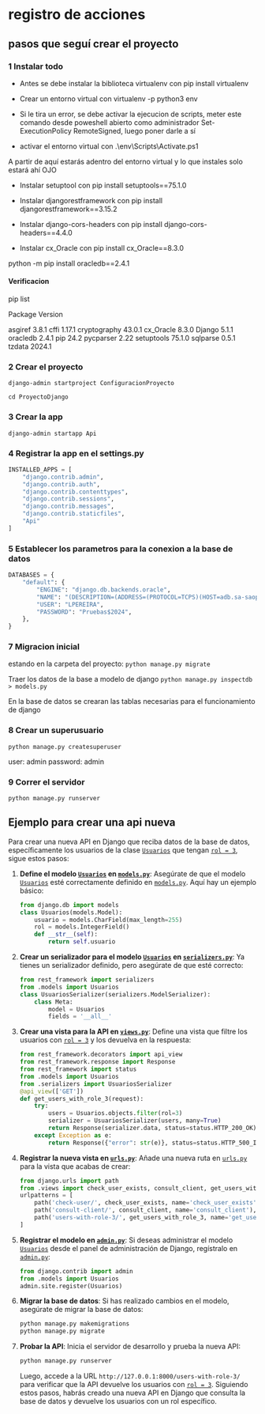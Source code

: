# registro de acciones

## pasos que seguí crear el proyecto

### 1 Instalar todo

- Antes se debe instalar la biblioteca virtualenv con pip install virtualenv

- Crear un entorno virtual con virtualenv -p python3 env

- Si le tira un error, se debe activar la ejecucion de scripts, meter este comando desde poweshell abierto como administrador Set-ExecutionPolicy RemoteSigned, luego poner darle a sí

- activar el entorno virtual con .\env\Scripts\Activate.ps1

A partir de aquí estarás adentro del entorno virtual y lo que instales solo estará ahí OJO

- Instalar setuptool con pip install setuptools==75.1.0

- Instalar djangorestframework con pip install djangorestframework==3.15.2

- Instalar django-cors-headers con pip install django-cors-headers==4.4.0

- Instalar cx_Oracle con pip install cx_Oracle==8.3.0

python -m pip install oracledb==2.4.1

#### Verificacion

pip list

Package Version

<!-- --- -->

asgiref 3.8.1
cffi 1.17.1
cryptography 43.0.1
cx_Oracle 8.3.0
Django 5.1.1
oracledb 2.4.1
pip 24.2
pycparser 2.22
setuptools 75.1.0
sqlparse 0.5.1
tzdata 2024.1

### 2 Crear el proyecto

`django-admin startproject ConfiguracionProyecto`

`cd ProyectoDjango`

### 3 Crear la app

`django-admin startapp Api`

### 4 Registrar la app en el settings.py

```python
INSTALLED_APPS = [
    "django.contrib.admin",
    "django.contrib.auth",
    "django.contrib.contenttypes",
    "django.contrib.sessions",
    "django.contrib.messages",
    "django.contrib.staticfiles",
    "Api"
]
```

### 5 Establecer los parametros para la conexion a la base de datos

```python
DATABASES = {
    "default": {
        "ENGINE": "django.db.backends.oracle",
        "NAME": "(DESCRIPTION=(ADDRESS=(PROTOCOL=TCPS)(HOST=adb.sa-saopaulo-1.oraclecloud.com)(PORT=1522))(CONNECT_DATA=(SERVICE_NAME=g5936dc7ef2f8c4_vetlink_high.adb.oraclecloud.com))(SECURITY=(SSL_SERVER_DN_MATCH=YES)))",
        "USER": "LPEREIRA",
        "PASSWORD": "Pruebas$2024",
    },
}
```

### 7 Migracion inicial

estando en la carpeta del proyecto:
`python manage.py migrate`

Traer los datos de la base a modelo de django
`python manage.py inspectdb > models.py`

En la base de datos se crearan las tablas necesarias para el funcionamiento de django

### 8 Crear un superusuario

`python manage.py createsuperuser`

user: admin
password: admin

### 9 Correr el servidor

`python manage.py runserver`

## Ejemplo para crear una api nueva
Para crear una nueva API en Django que reciba datos de la base de datos, específicamente los usuarios de la clase [`Usuarios`](command:_github.copilot.openSymbolFromReferences?%5B%22%22%2C%5B%7B%22uri%22%3A%7B%22scheme%22%3A%22file%22%2C%22authority%22%3A%22%22%2C%22path%22%3A%22%2FC%3A%2FUsers%2Fmilto%2FDesktop%2FPI%2FVetlink-SinIS%2Fbackend%2FProyectoDjango%2FApi%2Fserializers.py%22%2C%22query%22%3A%22%22%2C%22fragment%22%3A%22%22%7D%2C%22pos%22%3A%7B%22line%22%3A1%2C%22character%22%3A20%7D%7D%2C%7B%22uri%22%3A%7B%22scheme%22%3A%22file%22%2C%22authority%22%3A%22%22%2C%22path%22%3A%22%2FC%3A%2FUsers%2Fmilto%2FDesktop%2FPI%2FVetlink-SinIS%2Fbackend%2FProyectoDjango%2FApi%2Fviews.py%22%2C%22query%22%3A%22%22%2C%22fragment%22%3A%22%22%7D%2C%22pos%22%3A%7B%22line%22%3A7%2C%22character%22%3A20%7D%7D%2C%7B%22uri%22%3A%7B%22scheme%22%3A%22file%22%2C%22authority%22%3A%22%22%2C%22path%22%3A%22%2FC%3A%2FUsers%2Fmilto%2FDesktop%2FPI%2FVetlink-SinIS%2Fbackend%2FProyectoDjango%2FApi%2Fmodels.py%22%2C%22query%22%3A%22%22%2C%22fragment%22%3A%22%22%7D%2C%22pos%22%3A%7B%22line%22%3A397%2C%22character%22%3A6%7D%7D%5D%2C%225542abe8-e3a2-42b1-b4f5-a9f7e7a1d796%22%5D "Go to definition") que tengan [`rol = 3`](command:_github.copilot.openSymbolFromReferences?%5B%22%22%2C%5B%7B%22uri%22%3A%7B%22scheme%22%3A%22file%22%2C%22authority%22%3A%22%22%2C%22path%22%3A%22%2FC%3A%2FUsers%2Fmilto%2FDesktop%2FPI%2FVetlink-SinIS%2Fbackend%2FProyectoDjango%2FApi%2Fmodels.py%22%2C%22query%22%3A%22%22%2C%22fragment%22%3A%22%22%7D%2C%22pos%22%3A%7B%22line%22%3A406%2C%22character%22%3A4%7D%7D%2C%7B%22uri%22%3A%7B%22scheme%22%3A%22file%22%2C%22authority%22%3A%22%22%2C%22path%22%3A%22%2FC%3A%2FUsers%2Fmilto%2FDesktop%2FPI%2FVetlink-SinIS%2Fbackend%2FProyectoDjango%2FApi%2Fviews.py%22%2C%22query%22%3A%22%22%2C%22fragment%22%3A%22%22%7D%2C%22pos%22%3A%7B%22line%22%3A37%2C%22character%22%3A52%7D%7D%2C%7B%22uri%22%3A%7B%22scheme%22%3A%22file%22%2C%22authority%22%3A%22%22%2C%22path%22%3A%22%2FC%3A%2FUsers%2Fmilto%2FDesktop%2FPI%2FVetlink-SinIS%2Fbackend%2FProyectoDjango%2FApi%2Fmodels.py%22%2C%22query%22%3A%22%22%2C%22fragment%22%3A%22%22%7D%2C%22pos%22%3A%7B%22line%22%3A406%2C%22character%22%3A4%7D%7D%5D%2C%225542abe8-e3a2-42b1-b4f5-a9f7e7a1d796%22%5D "Go to definition"), sigue estos pasos:
1. **Define el modelo [`Usuarios`](command:_github.copilot.openSymbolFromReferences?%5B%22%22%2C%5B%7B%22uri%22%3A%7B%22scheme%22%3A%22file%22%2C%22authority%22%3A%22%22%2C%22path%22%3A%22%2FC%3A%2FUsers%2Fmilto%2FDesktop%2FPI%2FVetlink-SinIS%2Fbackend%2FProyectoDjango%2FApi%2Fserializers.py%22%2C%22query%22%3A%22%22%2C%22fragment%22%3A%22%22%7D%2C%22pos%22%3A%7B%22line%22%3A1%2C%22character%22%3A20%7D%7D%2C%7B%22uri%22%3A%7B%22scheme%22%3A%22file%22%2C%22authority%22%3A%22%22%2C%22path%22%3A%22%2FC%3A%2FUsers%2Fmilto%2FDesktop%2FPI%2FVetlink-SinIS%2Fbackend%2FProyectoDjango%2FApi%2Fviews.py%22%2C%22query%22%3A%22%22%2C%22fragment%22%3A%22%22%7D%2C%22pos%22%3A%7B%22line%22%3A7%2C%22character%22%3A20%7D%7D%2C%7B%22uri%22%3A%7B%22scheme%22%3A%22file%22%2C%22authority%22%3A%22%22%2C%22path%22%3A%22%2FC%3A%2FUsers%2Fmilto%2FDesktop%2FPI%2FVetlink-SinIS%2Fbackend%2FProyectoDjango%2FApi%2Fmodels.py%22%2C%22query%22%3A%22%22%2C%22fragment%22%3A%22%22%7D%2C%22pos%22%3A%7B%22line%22%3A397%2C%22character%22%3A6%7D%7D%5D%2C%225542abe8-e3a2-42b1-b4f5-a9f7e7a1d796%22%5D "Go to definition") en [`models.py`](command:_github.copilot.openRelativePath?%5B%7B%22scheme%22%3A%22file%22%2C%22authority%22%3A%22%22%2C%22path%22%3A%22%2FC%3A%2FUsers%2Fmilto%2FDesktop%2FPI%2FVetlink-SinIS%2Fbackend%2FProyectoDjango%2FApi%2Fmodels.py%22%2C%22query%22%3A%22%22%2C%22fragment%22%3A%22%22%7D%2C%225542abe8-e3a2-42b1-b4f5-a9f7e7a1d796%22%5D "c:\Users\milto\Desktop\PI\Vetlink-SinIS\backend\ProyectoDjango\Api\models.py")**:
   Asegúrate de que el modelo [`Usuarios`](command:_github.copilot.openSymbolFromReferences?%5B%22%22%2C%5B%7B%22uri%22%3A%7B%22scheme%22%3A%22file%22%2C%22authority%22%3A%22%22%2C%22path%22%3A%22%2FC%3A%2FUsers%2Fmilto%2FDesktop%2FPI%2FVetlink-SinIS%2Fbackend%2FProyectoDjango%2FApi%2Fserializers.py%22%2C%22query%22%3A%22%22%2C%22fragment%22%3A%22%22%7D%2C%22pos%22%3A%7B%22line%22%3A1%2C%22character%22%3A20%7D%7D%2C%7B%22uri%22%3A%7B%22scheme%22%3A%22file%22%2C%22authority%22%3A%22%22%2C%22path%22%3A%22%2FC%3A%2FUsers%2Fmilto%2FDesktop%2FPI%2FVetlink-SinIS%2Fbackend%2FProyectoDjango%2FApi%2Fviews.py%22%2C%22query%22%3A%22%22%2C%22fragment%22%3A%22%22%7D%2C%22pos%22%3A%7B%22line%22%3A7%2C%22character%22%3A20%7D%7D%2C%7B%22uri%22%3A%7B%22scheme%22%3A%22file%22%2C%22authority%22%3A%22%22%2C%22path%22%3A%22%2FC%3A%2FUsers%2Fmilto%2FDesktop%2FPI%2FVetlink-SinIS%2Fbackend%2FProyectoDjango%2FApi%2Fmodels.py%22%2C%22query%22%3A%22%22%2C%22fragment%22%3A%22%22%7D%2C%22pos%22%3A%7B%22line%22%3A397%2C%22character%22%3A6%7D%7D%5D%2C%225542abe8-e3a2-42b1-b4f5-a9f7e7a1d796%22%5D "Go to definition") esté correctamente definido en [`models.py`](command:_github.copilot.openRelativePath?%5B%7B%22scheme%22%3A%22file%22%2C%22authority%22%3A%22%22%2C%22path%22%3A%22%2FC%3A%2FUsers%2Fmilto%2FDesktop%2FPI%2FVetlink-SinIS%2Fbackend%2FProyectoDjango%2FApi%2Fmodels.py%22%2C%22query%22%3A%22%22%2C%22fragment%22%3A%22%22%7D%2C%225542abe8-e3a2-42b1-b4f5-a9f7e7a1d796%22%5D "c:\Users\milto\Desktop\PI\Vetlink-SinIS\backend\ProyectoDjango\Api\models.py"). Aquí hay un ejemplo básico:
   ```python
   from django.db import models
   class Usuarios(models.Model):
       usuario = models.CharField(max_length=255)
       rol = models.IntegerField()
       def __str__(self):
           return self.usuario
   ```
2. **Crear un serializador para el modelo [`Usuarios`](command:_github.copilot.openSymbolFromReferences?%5B%22%22%2C%5B%7B%22uri%22%3A%7B%22scheme%22%3A%22file%22%2C%22authority%22%3A%22%22%2C%22path%22%3A%22%2FC%3A%2FUsers%2Fmilto%2FDesktop%2FPI%2FVetlink-SinIS%2Fbackend%2FProyectoDjango%2FApi%2Fserializers.py%22%2C%22query%22%3A%22%22%2C%22fragment%22%3A%22%22%7D%2C%22pos%22%3A%7B%22line%22%3A1%2C%22character%22%3A20%7D%7D%2C%7B%22uri%22%3A%7B%22scheme%22%3A%22file%22%2C%22authority%22%3A%22%22%2C%22path%22%3A%22%2FC%3A%2FUsers%2Fmilto%2FDesktop%2FPI%2FVetlink-SinIS%2Fbackend%2FProyectoDjango%2FApi%2Fviews.py%22%2C%22query%22%3A%22%22%2C%22fragment%22%3A%22%22%7D%2C%22pos%22%3A%7B%22line%22%3A7%2C%22character%22%3A20%7D%7D%2C%7B%22uri%22%3A%7B%22scheme%22%3A%22file%22%2C%22authority%22%3A%22%22%2C%22path%22%3A%22%2FC%3A%2FUsers%2Fmilto%2FDesktop%2FPI%2FVetlink-SinIS%2Fbackend%2FProyectoDjango%2FApi%2Fmodels.py%22%2C%22query%22%3A%22%22%2C%22fragment%22%3A%22%22%7D%2C%22pos%22%3A%7B%22line%22%3A397%2C%22character%22%3A6%7D%7D%5D%2C%225542abe8-e3a2-42b1-b4f5-a9f7e7a1d796%22%5D "Go to definition") en [`serializers.py`](command:_github.copilot.openRelativePath?%5B%7B%22scheme%22%3A%22file%22%2C%22authority%22%3A%22%22%2C%22path%22%3A%22%2FC%3A%2FUsers%2Fmilto%2FDesktop%2FPI%2FVetlink-SinIS%2Fbackend%2FProyectoDjango%2FApi%2Fserializers.py%22%2C%22query%22%3A%22%22%2C%22fragment%22%3A%22%22%7D%2C%225542abe8-e3a2-42b1-b4f5-a9f7e7a1d796%22%5D "c:\Users\milto\Desktop\PI\Vetlink-SinIS\backend\ProyectoDjango\Api\serializers.py")**:
   Ya tienes un serializador definido, pero asegúrate de que esté correcto:
   ```python
   from rest_framework import serializers
   from .models import Usuarios
   class UsuariosSerializer(serializers.ModelSerializer):
       class Meta:
           model = Usuarios
           fields = '__all__'
   ```
3. **Crear una vista para la API en [`views.py`](command:_github.copilot.openRelativePath?%5B%7B%22scheme%22%3A%22file%22%2C%22authority%22%3A%22%22%2C%22path%22%3A%22%2FC%3A%2FUsers%2Fmilto%2FDesktop%2FPI%2FVetlink-SinIS%2Fbackend%2FProyectoDjango%2FApi%2Fviews.py%22%2C%22query%22%3A%22%22%2C%22fragment%22%3A%22%22%7D%2C%225542abe8-e3a2-42b1-b4f5-a9f7e7a1d796%22%5D "c:\Users\milto\Desktop\PI\Vetlink-SinIS\backend\ProyectoDjango\Api\views.py")**:
   Define una vista que filtre los usuarios con [`rol = 3`](command:_github.copilot.openSymbolFromReferences?%5B%22%22%2C%5B%7B%22uri%22%3A%7B%22scheme%22%3A%22file%22%2C%22authority%22%3A%22%22%2C%22path%22%3A%22%2FC%3A%2FUsers%2Fmilto%2FDesktop%2FPI%2FVetlink-SinIS%2Fbackend%2FProyectoDjango%2FApi%2Fmodels.py%22%2C%22query%22%3A%22%22%2C%22fragment%22%3A%22%22%7D%2C%22pos%22%3A%7B%22line%22%3A406%2C%22character%22%3A4%7D%7D%2C%7B%22uri%22%3A%7B%22scheme%22%3A%22file%22%2C%22authority%22%3A%22%22%2C%22path%22%3A%22%2FC%3A%2FUsers%2Fmilto%2FDesktop%2FPI%2FVetlink-SinIS%2Fbackend%2FProyectoDjango%2FApi%2Fviews.py%22%2C%22query%22%3A%22%22%2C%22fragment%22%3A%22%22%7D%2C%22pos%22%3A%7B%22line%22%3A37%2C%22character%22%3A52%7D%7D%2C%7B%22uri%22%3A%7B%22scheme%22%3A%22file%22%2C%22authority%22%3A%22%22%2C%22path%22%3A%22%2FC%3A%2FUsers%2Fmilto%2FDesktop%2FPI%2FVetlink-SinIS%2Fbackend%2FProyectoDjango%2FApi%2Fmodels.py%22%2C%22query%22%3A%22%22%2C%22fragment%22%3A%22%22%7D%2C%22pos%22%3A%7B%22line%22%3A406%2C%22character%22%3A4%7D%7D%5D%2C%225542abe8-e3a2-42b1-b4f5-a9f7e7a1d796%22%5D "Go to definition") y los devuelva en la respuesta:
   ```python
   from rest_framework.decorators import api_view
   from rest_framework.response import Response
   from rest_framework import status
   from .models import Usuarios
   from .serializers import UsuariosSerializer
   @api_view(['GET'])
   def get_users_with_role_3(request):
       try:
           users = Usuarios.objects.filter(rol=3)
           serializer = UsuariosSerializer(users, many=True)
           return Response(serializer.data, status=status.HTTP_200_OK)
       except Exception as e:
           return Response({"error": str(e)}, status=status.HTTP_500_INTERNAL_SERVER_ERROR)
   ```
4. **Registrar la nueva vista en [`urls.py`](command:_github.copilot.openRelativePath?%5B%7B%22scheme%22%3A%22file%22%2C%22authority%22%3A%22%22%2C%22path%22%3A%22%2FC%3A%2FUsers%2Fmilto%2FDesktop%2FPI%2FVetlink-SinIS%2Fbackend%2FProyectoDjango%2FApi%2Furls.py%22%2C%22query%22%3A%22%22%2C%22fragment%22%3A%22%22%7D%2C%225542abe8-e3a2-42b1-b4f5-a9f7e7a1d796%22%5D "c:\Users\milto\Desktop\PI\Vetlink-SinIS\backend\ProyectoDjango\Api\urls.py")**:
   Añade una nueva ruta en [`urls.py`](command:_github.copilot.openRelativePath?%5B%7B%22scheme%22%3A%22file%22%2C%22authority%22%3A%22%22%2C%22path%22%3A%22%2FC%3A%2FUsers%2Fmilto%2FDesktop%2FPI%2FVetlink-SinIS%2Fbackend%2FProyectoDjango%2FApi%2Furls.py%22%2C%22query%22%3A%22%22%2C%22fragment%22%3A%22%22%7D%2C%225542abe8-e3a2-42b1-b4f5-a9f7e7a1d796%22%5D "c:\Users\milto\Desktop\PI\Vetlink-SinIS\backend\ProyectoDjango\Api\urls.py") para la vista que acabas de crear:
   ```python
   from django.urls import path
   from .views import check_user_exists, consult_client, get_users_with_role_3
   urlpatterns = [
       path('check-user/', check_user_exists, name='check_user_exists'),
       path('consult-client/', consult_client, name='consult_client'),
       path('users-with-role-3/', get_users_with_role_3, name='get_users_with_role_3'),
   ]
   ```
5. **Registrar el modelo en [`admin.py`](command:_github.copilot.openRelativePath?%5B%7B%22scheme%22%3A%22file%22%2C%22authority%22%3A%22%22%2C%22path%22%3A%22%2Fc%3A%2FUsers%2Fmilto%2FDesktop%2FPI%2FVetlink-SinIS%2Fbackend%2FProyectoDjango%2FApi%2Fadmin.py%22%2C%22query%22%3A%22%22%2C%22fragment%22%3A%22%22%7D%2C%225542abe8-e3a2-42b1-b4f5-a9f7e7a1d796%22%5D "c:\Users\milto\Desktop\PI\Vetlink-SinIS\backend\ProyectoDjango\Api\admin.py")**:
   Si deseas administrar el modelo [`Usuarios`](command:_github.copilot.openSymbolFromReferences?%5B%22%22%2C%5B%7B%22uri%22%3A%7B%22scheme%22%3A%22file%22%2C%22authority%22%3A%22%22%2C%22path%22%3A%22%2FC%3A%2FUsers%2Fmilto%2FDesktop%2FPI%2FVetlink-SinIS%2Fbackend%2FProyectoDjango%2FApi%2Fserializers.py%22%2C%22query%22%3A%22%22%2C%22fragment%22%3A%22%22%7D%2C%22pos%22%3A%7B%22line%22%3A1%2C%22character%22%3A20%7D%7D%2C%7B%22uri%22%3A%7B%22scheme%22%3A%22file%22%2C%22authority%22%3A%22%22%2C%22path%22%3A%22%2FC%3A%2FUsers%2Fmilto%2FDesktop%2FPI%2FVetlink-SinIS%2Fbackend%2FProyectoDjango%2FApi%2Fviews.py%22%2C%22query%22%3A%22%22%2C%22fragment%22%3A%22%22%7D%2C%22pos%22%3A%7B%22line%22%3A7%2C%22character%22%3A20%7D%7D%2C%7B%22uri%22%3A%7B%22scheme%22%3A%22file%22%2C%22authority%22%3A%22%22%2C%22path%22%3A%22%2FC%3A%2FUsers%2Fmilto%2FDesktop%2FPI%2FVetlink-SinIS%2Fbackend%2FProyectoDjango%2FApi%2Fmodels.py%22%2C%22query%22%3A%22%22%2C%22fragment%22%3A%22%22%7D%2C%22pos%22%3A%7B%22line%22%3A397%2C%22character%22%3A6%7D%7D%5D%2C%225542abe8-e3a2-42b1-b4f5-a9f7e7a1d796%22%5D "Go to definition") desde el panel de administración de Django, regístralo en [`admin.py`](command:_github.copilot.openRelativePath?%5B%7B%22scheme%22%3A%22file%22%2C%22authority%22%3A%22%22%2C%22path%22%3A%22%2Fc%3A%2FUsers%2Fmilto%2FDesktop%2FPI%2FVetlink-SinIS%2Fbackend%2FProyectoDjango%2FApi%2Fadmin.py%22%2C%22query%22%3A%22%22%2C%22fragment%22%3A%22%22%7D%2C%225542abe8-e3a2-42b1-b4f5-a9f7e7a1d796%22%5D "c:\Users\milto\Desktop\PI\Vetlink-SinIS\backend\ProyectoDjango\Api\admin.py"):
   ```python
   from django.contrib import admin
   from .models import Usuarios
   admin.site.register(Usuarios)
   ```
6. **Migrar la base de datos**:
   Si has realizado cambios en el modelo, asegúrate de migrar la base de datos:
   ```sh
   python manage.py makemigrations
   python manage.py migrate
   ```
7. **Probar la API**:
   Inicia el servidor de desarrollo y prueba la nueva API:
   ```sh
   python manage.py runserver
   ```
   Luego, accede a la URL `http://127.0.0.1:8000/users-with-role-3/` para verificar que la API devuelve los usuarios con [`rol = 3`](command:_github.copilot.openSymbolFromReferences?%5B%22%22%2C%5B%7B%22uri%22%3A%7B%22scheme%22%3A%22file%22%2C%22authority%22%3A%22%22%2C%22path%22%3A%22%2FC%3A%2FUsers%2Fmilto%2FDesktop%2FPI%2FVetlink-SinIS%2Fbackend%2FProyectoDjango%2FApi%2Fmodels.py%22%2C%22query%22%3A%22%22%2C%22fragment%22%3A%22%22%7D%2C%22pos%22%3A%7B%22line%22%3A406%2C%22character%22%3A4%7D%7D%2C%7B%22uri%22%3A%7B%22scheme%22%3A%22file%22%2C%22authority%22%3A%22%22%2C%22path%22%3A%22%2FC%3A%2FUsers%2Fmilto%2FDesktop%2FPI%2FVetlink-SinIS%2Fbackend%2FProyectoDjango%2FApi%2Fviews.py%22%2C%22query%22%3A%22%22%2C%22fragment%22%3A%22%22%7D%2C%22pos%22%3A%7B%22line%22%3A37%2C%22character%22%3A52%7D%7D%2C%7B%22uri%22%3A%7B%22scheme%22%3A%22file%22%2C%22authority%22%3A%22%22%2C%22path%22%3A%22%2FC%3A%2FUsers%2Fmilto%2FDesktop%2FPI%2FVetlink-SinIS%2Fbackend%2FProyectoDjango%2FApi%2Fmodels.py%22%2C%22query%22%3A%22%22%2C%22fragment%22%3A%22%22%7D%2C%22pos%22%3A%7B%22line%22%3A406%2C%22character%22%3A4%7D%7D%5D%2C%225542abe8-e3a2-42b1-b4f5-a9f7e7a1d796%22%5D "Go to definition").
Siguiendo estos pasos, habrás creado una nueva API en Django que consulta la base de datos y devuelve los usuarios con un rol específico.
